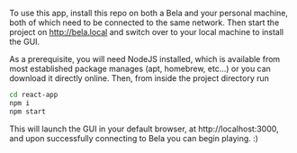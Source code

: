 To use this app, install this repo on both a Bela and your personal machine, both of which need to be connected to the same network. Then start the project on http://bela.local and switch over to your local machine to install the GUI.

As a prerequisite, you will need NodeJS installed, which is available from most established package manages (apt, homebrew, etc...) or you can download it directly online. Then, from inside the project directory run

```bash
cd react-app
npm i
npm start
```

This will launch the GUI in your default browser, at http://localhost:3000, and upon successfully connecting to Bela you can begin playing. :)
